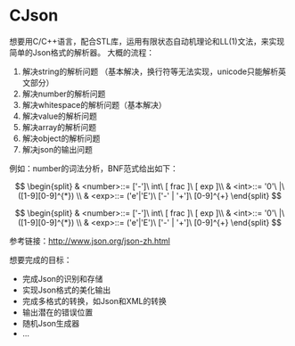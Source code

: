 # CJson
想要用C/C++语言，配合STL库，运用有限状态自动机理论和LL(1)文法，来实现简单的Json格式的解析器。
大概的流程：
1. 解决string的解析问题 （基本解决，换行符等无法实现，unicode只能解析英文部分）
2. 解决number的解析问题 
3. 解决whitespace的解析问题（基本解决）
4. 解决value的解析问题 
5. 解决array的解析问题 
6. 解决object的解析问题 
7. 解决json的输出问题 

例如：number的词法分析，BNF范式给出如下：

$$ 
\begin{split}
& <number>::= ['-']\ int\ [ frac ]\ [ exp ]\\
& <int>::= '0'\ |\ ([1-9][0-9]^{*}) \\
& <exp>::= ('e'|'E')\ ['-' | '+']\ [0-9]^{+}
\end{split} 
$$ 


$$
\begin{split}
& <number>::= ['-']\ int\ [ frac ]\ [ exp ]\\
& <int>::= '0'\ |\ ([1-9][0-9]^{*}) \\
& <exp>::= ('e'|'E')\ ['-' | '+']\ [0-9]^{+}
\end{split} 
$$
  
参考链接：http://www.json.org/json-zh.html

想要完成的目标：
* 完成Json的识别和存储
* 实现Json格式的美化输出
* 完成多格式的转换，如Json和XML的转换
* 输出潜在的错误位置
* 随机Json生成器
* ...